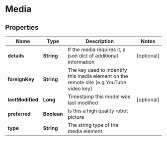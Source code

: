 
# Media

## Properties
Name | Type | Description | Notes
------------ | ------------- | ------------- | -------------
**details** | **String** | If the media requires it, a json dict of additional information |  [optional]
**foreignKey** | **String** | The key used to indentify this media element on the remote site (e.g YouTube video key) | 
**lastModified** | **Long** | Timestamp this model was last modified |  [optional]
**preferred** | **Boolean** | Is this a high quality robot picture | 
**type** | **String** | The string type of the media element | 



